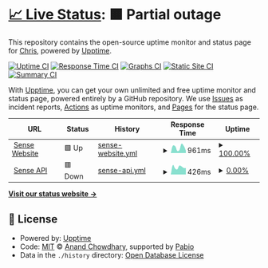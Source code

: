 # [📈 Live Status](https://demo.upptime.js.org): <!--live status--> **🟧 Partial outage**

This repository contains the open-source uptime monitor and status page for [Chris](inspiredprogrammer.com), powered by [Upptime](https://github.com/upptime/upptime).

[![Uptime CI](https://github.com/ChristianLutzCL/sense-upptime/workflows/Uptime%20CI/badge.svg)](https://github.com/ChristianLutzCL/sense-upptime/actions?query=workflow%3A%22Uptime+CI%22)
[![Response Time CI](https://github.com/ChristianLutzCL/sense-upptime/workflows/Response%20Time%20CI/badge.svg)](https://github.com/ChristianLutzCL/sense-upptime/actions?query=workflow%3A%22Response+Time+CI%22)
[![Graphs CI](https://github.com/ChristianLutzCL/sense-upptime/workflows/Graphs%20CI/badge.svg)](https://github.com/ChristianLutzCL/sense-upptime/actions?query=workflow%3A%22Graphs+CI%22)
[![Static Site CI](https://github.com/ChristianLutzCL/sense-upptime/workflows/Static%20Site%20CI/badge.svg)](https://github.com/ChristianLutzCL/sense-upptime/actions?query=workflow%3A%22Static+Site+CI%22)
[![Summary CI](https://github.com/ChristianLutzCL/sense-upptime/workflows/Summary%20CI/badge.svg)](https://github.com/ChristianLutzCL/sense-upptime/actions?query=workflow%3A%22Summary+CI%22)

With [Upptime](https://upptime.js.org), you can get your own unlimited and free uptime monitor and status page, powered entirely by a GitHub repository. We use [Issues](https://github.com/ChristianLutzCL/sense-upptime/issues) as incident reports, [Actions](https://github.com/ChristianLutzCL/sense-upptime/actions) as uptime monitors, and [Pages](https://demo.upptime.js.org) for the status page.

<!--start: status pages-->
<!-- This summary is generated by Upptime (https://github.com/upptime/upptime) -->
<!-- Do not edit this manually, your changes will be overwritten -->
<!-- prettier-ignore -->
| URL | Status | History | Response Time | Uptime |
| --- | ------ | ------- | ------------- | ------ |
| <img alt="" src="https://icons.duckduckgo.com/ip3/www.sensefeedback.com.ico" height="13"> [Sense Website](https://www.sensefeedback.com) | 🟩 Up | [sense-website.yml](https://github.com/ChristianLutzCL/sense-upptime/commits/HEAD/history/sense-website.yml) | <details><summary><img alt="Response time graph" src="./graphs/sense-website/response-time-week.png" height="20"> 961ms</summary><br><a href="https://status.sensefeedback.com/history/sense-website"><img alt="Response time 983" src="https://img.shields.io/endpoint?url=https%3A%2F%2Fraw.githubusercontent.com%2FChristianLutzCL%2Fsense-upptime%2FHEAD%2Fapi%2Fsense-website%2Fresponse-time.json"></a><br><a href="https://status.sensefeedback.com/history/sense-website"><img alt="24-hour response time 390" src="https://img.shields.io/endpoint?url=https%3A%2F%2Fraw.githubusercontent.com%2FChristianLutzCL%2Fsense-upptime%2FHEAD%2Fapi%2Fsense-website%2Fresponse-time-day.json"></a><br><a href="https://status.sensefeedback.com/history/sense-website"><img alt="7-day response time 961" src="https://img.shields.io/endpoint?url=https%3A%2F%2Fraw.githubusercontent.com%2FChristianLutzCL%2Fsense-upptime%2FHEAD%2Fapi%2Fsense-website%2Fresponse-time-week.json"></a><br><a href="https://status.sensefeedback.com/history/sense-website"><img alt="30-day response time 1013" src="https://img.shields.io/endpoint?url=https%3A%2F%2Fraw.githubusercontent.com%2FChristianLutzCL%2Fsense-upptime%2FHEAD%2Fapi%2Fsense-website%2Fresponse-time-month.json"></a><br><a href="https://status.sensefeedback.com/history/sense-website"><img alt="1-year response time 983" src="https://img.shields.io/endpoint?url=https%3A%2F%2Fraw.githubusercontent.com%2FChristianLutzCL%2Fsense-upptime%2FHEAD%2Fapi%2Fsense-website%2Fresponse-time-year.json"></a></details> | <details><summary><a href="https://status.sensefeedback.com/history/sense-website">100.00%</a></summary><a href="https://status.sensefeedback.com/history/sense-website"><img alt="All-time uptime 100.00%" src="https://img.shields.io/endpoint?url=https%3A%2F%2Fraw.githubusercontent.com%2FChristianLutzCL%2Fsense-upptime%2FHEAD%2Fapi%2Fsense-website%2Fuptime.json"></a><br><a href="https://status.sensefeedback.com/history/sense-website"><img alt="24-hour uptime 100.00%" src="https://img.shields.io/endpoint?url=https%3A%2F%2Fraw.githubusercontent.com%2FChristianLutzCL%2Fsense-upptime%2FHEAD%2Fapi%2Fsense-website%2Fuptime-day.json"></a><br><a href="https://status.sensefeedback.com/history/sense-website"><img alt="7-day uptime 100.00%" src="https://img.shields.io/endpoint?url=https%3A%2F%2Fraw.githubusercontent.com%2FChristianLutzCL%2Fsense-upptime%2FHEAD%2Fapi%2Fsense-website%2Fuptime-week.json"></a><br><a href="https://status.sensefeedback.com/history/sense-website"><img alt="30-day uptime 100.00%" src="https://img.shields.io/endpoint?url=https%3A%2F%2Fraw.githubusercontent.com%2FChristianLutzCL%2Fsense-upptime%2FHEAD%2Fapi%2Fsense-website%2Fuptime-month.json"></a><br><a href="https://status.sensefeedback.com/history/sense-website"><img alt="1-year uptime 100.00%" src="https://img.shields.io/endpoint?url=https%3A%2F%2Fraw.githubusercontent.com%2FChristianLutzCL%2Fsense-upptime%2FHEAD%2Fapi%2Fsense-website%2Fuptime-year.json"></a></details>
| <img alt="" src="https://icons.duckduckgo.com/ip3/api.sensefeedback.com.ico" height="13"> [Sense API](https://api.sensefeedback.com) | 🟥 Down | [sense-api.yml](https://github.com/ChristianLutzCL/sense-upptime/commits/HEAD/history/sense-api.yml) | <details><summary><img alt="Response time graph" src="./graphs/sense-api/response-time-week.png" height="20"> 426ms</summary><br><a href="https://status.sensefeedback.com/history/sense-api"><img alt="Response time 435" src="https://img.shields.io/endpoint?url=https%3A%2F%2Fraw.githubusercontent.com%2FChristianLutzCL%2Fsense-upptime%2FHEAD%2Fapi%2Fsense-api%2Fresponse-time.json"></a><br><a href="https://status.sensefeedback.com/history/sense-api"><img alt="24-hour response time 378" src="https://img.shields.io/endpoint?url=https%3A%2F%2Fraw.githubusercontent.com%2FChristianLutzCL%2Fsense-upptime%2FHEAD%2Fapi%2Fsense-api%2Fresponse-time-day.json"></a><br><a href="https://status.sensefeedback.com/history/sense-api"><img alt="7-day response time 426" src="https://img.shields.io/endpoint?url=https%3A%2F%2Fraw.githubusercontent.com%2FChristianLutzCL%2Fsense-upptime%2FHEAD%2Fapi%2Fsense-api%2Fresponse-time-week.json"></a><br><a href="https://status.sensefeedback.com/history/sense-api"><img alt="30-day response time 428" src="https://img.shields.io/endpoint?url=https%3A%2F%2Fraw.githubusercontent.com%2FChristianLutzCL%2Fsense-upptime%2FHEAD%2Fapi%2Fsense-api%2Fresponse-time-month.json"></a><br><a href="https://status.sensefeedback.com/history/sense-api"><img alt="1-year response time 435" src="https://img.shields.io/endpoint?url=https%3A%2F%2Fraw.githubusercontent.com%2FChristianLutzCL%2Fsense-upptime%2FHEAD%2Fapi%2Fsense-api%2Fresponse-time-year.json"></a></details> | <details><summary><a href="https://status.sensefeedback.com/history/sense-api">0.00%</a></summary><a href="https://status.sensefeedback.com/history/sense-api"><img alt="All-time uptime 75.48%" src="https://img.shields.io/endpoint?url=https%3A%2F%2Fraw.githubusercontent.com%2FChristianLutzCL%2Fsense-upptime%2FHEAD%2Fapi%2Fsense-api%2Fuptime.json"></a><br><a href="https://status.sensefeedback.com/history/sense-api"><img alt="24-hour uptime 0.00%" src="https://img.shields.io/endpoint?url=https%3A%2F%2Fraw.githubusercontent.com%2FChristianLutzCL%2Fsense-upptime%2FHEAD%2Fapi%2Fsense-api%2Fuptime-day.json"></a><br><a href="https://status.sensefeedback.com/history/sense-api"><img alt="7-day uptime 0.00%" src="https://img.shields.io/endpoint?url=https%3A%2F%2Fraw.githubusercontent.com%2FChristianLutzCL%2Fsense-upptime%2FHEAD%2Fapi%2Fsense-api%2Fuptime-week.json"></a><br><a href="https://status.sensefeedback.com/history/sense-api"><img alt="30-day uptime 69.65%" src="https://img.shields.io/endpoint?url=https%3A%2F%2Fraw.githubusercontent.com%2FChristianLutzCL%2Fsense-upptime%2FHEAD%2Fapi%2Fsense-api%2Fuptime-month.json"></a><br><a href="https://status.sensefeedback.com/history/sense-api"><img alt="1-year uptime 75.48%" src="https://img.shields.io/endpoint?url=https%3A%2F%2Fraw.githubusercontent.com%2FChristianLutzCL%2Fsense-upptime%2FHEAD%2Fapi%2Fsense-api%2Fuptime-year.json"></a></details>

<!--end: status pages-->

[**Visit our status website →**](https://demo.upptime.js.org)

## 📄 License

- Powered by: [Upptime](https://github.com/upptime/upptime)
- Code: [MIT](./LICENSE) © [Anand Chowdhary](https://anandchowdhary.com), supported by [Pabio](https://pabio.com)
- Data in the `./history` directory: [Open Database License](https://opendatacommons.org/licenses/odbl/1-0/)
